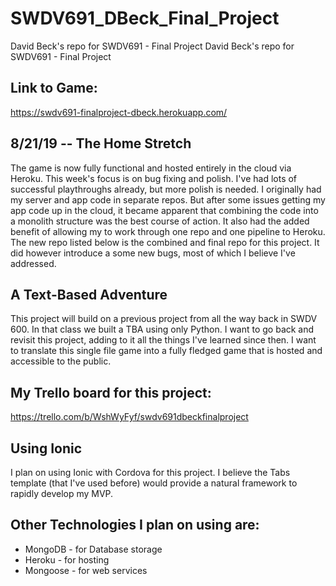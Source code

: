 # SWDV691_DBeck_Final_Project
David Beck's repo for SWDV691 - Final Project	David Beck's repo for SWDV691 - Final Project

## Link to Game:
https://swdv691-finalproject-dbeck.herokuapp.com/

## 8/21/19 -- The Home Stretch
The game is now fully functional and hosted entirely in the cloud via Heroku. This week's focus is on bug fixing and polish. I've had lots of successful playthroughs already, but more polish is needed. I originally had my server and app code in separate repos. But after some issues getting my app code up in the cloud, it became apparent that combining the code into a monolith structure was the best course of action. It also had the added benefit of allowing my to work through one repo and one pipeline to Heroku. The new repo listed below is the combined and final repo for this project. It did however introduce a some new bugs, most of which I believe I've addressed.

 ## A Text-Based Adventure
This project will build on a previous project from all the way back in SWDV 600. In that class we built a TBA using only Python. I want to go back and revisit this project, adding to it all the things I've learned since then. I want to translate this single file game into a fully fledged game that is hosted and accessible to the public.

 ## My Trello board for this project:
https://trello.com/b/WshWyFyf/swdv691dbeckfinalproject

 ## Using Ionic
I plan on using Ionic with Cordova for this project. I believe the Tabs template (that I've used before) would provide a natural framework to rapidly develop my MVP. 

 ## Other Technologies I plan on using are:
* MongoDB - for Database storage
* Heroku - for hosting
* Mongoose - for web services
